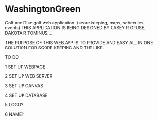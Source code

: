 # WashingtonGreen
Golf and Disc golf web application. (score keeping, maps, schedules, events)
THIS APPLICATION IS BEING DESIGNED BY CASEY R GRUSE, DAKOTA R TOMINUS....

THE PURPOSE OF THIS WEB APP IS TO PROVIDE AND EASY ALL IN ONE SOLUTION FOR SCORE KEEPING AND THE LIKE.


TO DO


1 SET UP WEBPAGE

2 SET UP WEB SERVER

3 SET UP CANVAS

4 SET UP DATABASE

5 LOGO?

6 NAME?

